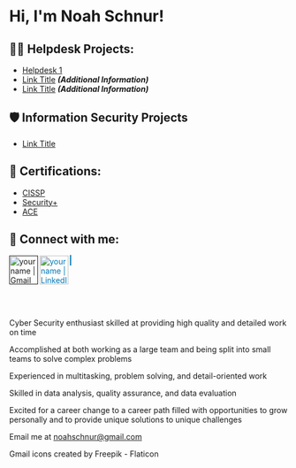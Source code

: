 <h1>Hi, I'm Noah Schnur! <a href="https://www.linkedin.com/in/noahschnur"> </a>

<h2>👨‍💻 Helpdesk Projects:</h2>

  - [Helpdesk 1](Link)
  - [Link Title](Link) <b><i>(Additional Information)</b></i>
  - [Link Title](Link) <b><i>(Additional Information)</b></i>

<h2>🛡️ Information Security Projects</h2>

 - [Link Title](Link)
  
<h2>📜 Certifications:</h2>

  - [CISSP](https://www.credly.com/earner/earned/badge/83328a43-2b41-4be4-82c5-414f6228617c)
  - [Security+](https://www.credly.com/earner/earned/badge/fc1776cc-e449-4175-812e-9c8783c16e07)
  - [ACE](https://www.credly.com/earner/earned/badge/8f23544f-0d78-4345-9b1e-74c22f241256)
    
<h2> 🤳 Connect with me:</h2>

[<a href="" title="gmail icons">
  <img align="left" alt="yourname | Gmail" width="52px" src="![gmail](https://github.com/noahschnur/noahschnur/assets/77124652/0227d3ea-0a5f-42a2-a1f1-f9e51ec28d0f)
" /></a>][email]
[<a href="https://www.linkedin.com/in/noahschnur" style="color: #0077B5; border: 1px solid #0077B5;">
  <img align="left" alt="yourname | LinkedIn" width="52px" src="https://pngmind.com/wp-content/uploads/2019/08/Linkedin-Logo-Png-Transparent-Background-1.png" />
</a>][linkedin]

[email]: noahschnur@gmail.com
[linkedin]: https://www.linkedin.com/in/noahschnur
<br>
<br>
<br>
<br>

Cyber Security enthusiast skilled at providing high quality and detailed work on time

Accomplished at both working as a large team and being split into small teams to solve complex problems

Experienced in multitasking, problem solving, and detail-oriented work

Skilled in data analysis, quality assurance, and data evaluation

Excited for a career change to a career path filled with opportunities to grow personally and to provide unique solutions to unique challenges

Email me at noahschnur@gmail.com

Gmail icons created by Freepik - Flaticon
